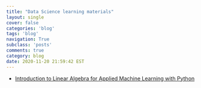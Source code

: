 ```yaml
---
title: "Data Science learning materials"
layout: single
cover: false
categories: 'blog'
tags: 'blog'
navigation: True
subclass: 'posts'
comments: true
category: blog
date: 2020-11-20 21:59:42 EST
---
```



- [Introduction to Linear Algebra for Applied Machine Learning with Python](https://pabloinsente.github.io/intro-linear-algebra)
